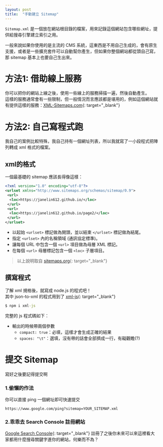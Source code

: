 ```yaml
---
layout: post
title:  "手動建立 Sitemap"
---
```


`Sitemap.xml` 是一個放在網站根目錄的檔案，用來記錄這個網站包含哪些網址，提供給搜尋引擎建立索引之用。

一般來說如果你使用的是主流的 CMS 系統，這東西是不用自己生成的，會有原生支援，或者是一些擴充套件可以自動幫你產生，但如果你整個網站都從頭自己寫，那 sitemap 基本上也要自己生出來。

<!-- more -->

# 方法1: 借助線上服務
你可以把你的網站上線之後，使用一些線上的服務掃描一遍，然後自動產生。  
這樣的服務通常會有一些限制，但一般情況而言應該都是堪用的，例如這個網站就有提供這樣的服務：[XML-Sitemaps.com](https://www.xml-sitemaps.com/){: target="_blank"} 

# 方法2: 自己寫程式跑
我自己的案例比較特殊，我自己持有一個網址列表，所以我就寫了一小段程式把陣列轉成 xml 格式的檔案。

## xml的格式
一個最基礎的 sitemap 應該長得像這樣：
```xml
<?xml version="1.0" encoding="utf-8"?>
<urlset xmlns="http://www.sitemaps.org/schemas/sitemap/0.9">
 <url>
  <loc>https://janelin612.github.io/</loc>
 </url>
 <url>
  <loc>https://janelin612.github.io/page2/</loc>
 </url>
</urlset>
```
+ 以起始 `<urlset>` 標記做為開頭，並以結束 `</urlset>` 標記做為結尾。
+ 指定 `<urlset>` 內的名稱領域 (通訊協定標準)。 
+ 讓每個 URL 中包含一個 `<url>` 項目做為母層 XML 標記。
+ 在每個 `<url>` 母層標記包含一個 `<loc>` 子層項目。

> 以上說明取自 [sitemaps.org](https://www.sitemaps.org/zh_TW/protocol.html){: target="_blank"} 

## 撰寫程式
了解 xml 規格後，就寫成 node.js 的程式吧！  
其中 json-to-xml 的程式用到了 [xml-js](https://www.npmjs.com/package/xml-js){: target="_blank"}
```cmd
$ npm i xml-js
```
完整的 js 程式碼如下：
<script src="https://gist.github.com/janelin612/0f689a91c12edf08f405044e74a1f39a.js"></script>

+ 輸出的時候帶兩個參數
    + `compact: true`：必填，這樣才會生成正確的結果
    + `spaces: "\t"`：選填，沒有帶的話會全部擠成一行，有礙觀瞻(?)

# 提交 Sitemap
寫好之後要記得提交啊

### 1.偷懶的作法
你可以直接 ping 一個網址即可快速提交  
```
https://www.google.com/ping?sitemap=YOUR_SITEMAP.xml
```
### 2.乖乖去 Search Console 註冊網站
[Google Search Console](https://search.google.com/search-console/about){: target="_blank"} 註冊了之後你未來可以來這裡看大家都用什麼搜尋關鍵字進你的網站，何樂而不為？